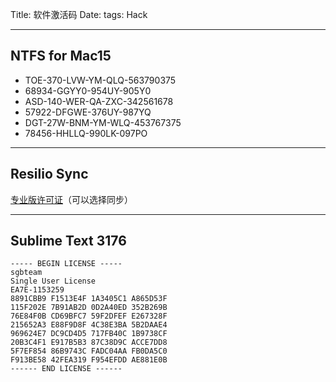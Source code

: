 Title: 软件激活码
Date: 
tags: Hack



---

## NTFS for Mac15

* TOE-370-LVW-YM-QLQ-563790375
* 68934-GGYY0-954UY-905Y0
* ASD-140-WER-QA-ZXC-342561678
* 57922-DFGWE-376UY-987YQ
* DGT-27W-BNM-YM-WLQ-453767375
* 78456-HHLLQ-990LK-097PO

---

## Resilio Sync

[专业版许可证](https://yxrct-1253965369.cos.ap-guangzhou.myqcloud.com/files/ResilioSyncPro.btskey)（可以选择同步）

---

## Sublime Text 3176 

```
----- BEGIN LICENSE -----
sgbteam
Single User License
EA7E-1153259
8891CBB9 F1513E4F 1A3405C1 A865D53F
115F202E 7B91AB2D 0D2A40ED 352B269B
76E84F0B CD69BFC7 59F2DFEF E267328F
215652A3 E88F9D8F 4C38E3BA 5B2DAAE4
969624E7 DC9CD4D5 717FB40C 1B9738CF
20B3C4F1 E917B5B3 87C38D9C ACCE7DD8
5F7EF854 86B9743C FADC04AA FB0DA5C0
F913BE58 42FEA319 F954EFDD AE881E0B
------ END LICENSE ------
```


